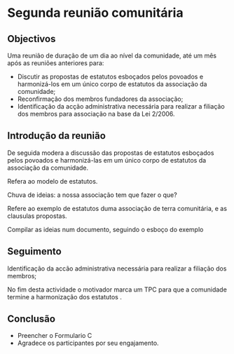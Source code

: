# Segunda reunião comunitária

## Objectivos

Uma reunião de duração de um dia ao nível da comunidade, até um mês após as reuniões anteriores para:

* Discutir as propostas de estatutos esboçados pelos povoados e harmonizá-los em um único corpo de estatutos da associação da comunidade;
* Reconfirmação dos membros fundadores da associação;
* Identificação da acção administrativa necessária para realizar a filiação dos membros para associação na base da Lei 2/2006.

## Introdução da reunião

De seguida modera a discussão das propostas de estatutos esboçados pelos povoados e harmonizá-las em um único corpo de estatutos da associação da comunidade.

Refera ao modelo de estatutos.

Chuva de ideias: a nossa associação tem que fazer o que?

Refere ao exemplo de estatutos duma associação de terra comunitária, e as clausulas propostas.

Compilar as ideias num documento, seguindo o esboço do exemplo

## Seguimento

Identificação da accão administrativa necessária para realizar a filiação dos membros;

No fim desta actividade o motivador marca um TPC para que a comunidade termine a harmonização dos estatutos .

## Conclusão

* Preencher o Formulario C
* Agradece os participantes por seu engajamento.

